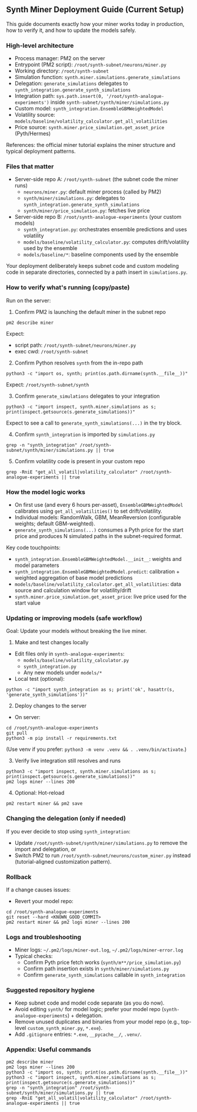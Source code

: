 ## Synth Miner Deployment Guide (Current Setup)

This guide documents exactly how your miner works today in production, how to verify it, and how to update the models safely.

### High-level architecture
- Process manager: PM2 on the server
- Entrypoint (PM2 script): `/root/synth-subnet/neurons/miner.py`
- Working directory: `/root/synth-subnet`
- Simulation function: `synth.miner.simulations.generate_simulations`
- Delegation: `generate_simulations` delegates to `synth_integration.generate_synth_simulations`
- Integration path: `sys.path.insert(0, '/root/synth-analogue-experiments')` inside `synth-subnet/synth/miner/simulations.py`
- Custom model: `synth_integration.EnsembleGBMWeightedModel`
- Volatility source: `models/baseline/volatility_calculator.get_all_volatilities`
- Price source: `synth.miner.price_simulation.get_asset_price` (Pyth/Hermes)

References: the official miner tutorial explains the miner structure and typical deployment patterns.

### Files that matter
- Server-side repo A: `/root/synth-subnet` (the subnet code the miner runs)
  - `neurons/miner.py`: default miner process (called by PM2)
  - `synth/miner/simulations.py`: delegates to `synth_integration.generate_synth_simulations`
  - `synth/miner/price_simulation.py`: fetches live price
- Server-side repo B: `/root/synth-analogue-experiments` (your custom models)
  - `synth_integration.py`: orchestrates ensemble predictions and uses volatility
  - `models/baseline/volatility_calculator.py`: computes drift/volatility used by the ensemble
  - `models/baseline/*`: baseline components used by the ensemble

Your deployment deliberately keeps subnet code and custom modeling code in separate directories, connected by a path insert in `simulations.py`.

### How to verify what's running (copy/paste)
Run on the server:

1) Confirm PM2 is launching the default miner in the subnet repo
```
pm2 describe miner
```
Expect:
- script path: `/root/synth-subnet/neurons/miner.py`
- exec cwd: `/root/synth-subnet`

2) Confirm Python resolves `synth` from the in-repo path
```
python3 -c "import os, synth; print(os.path.dirname(synth.__file__))"
```
Expect: `/root/synth-subnet/synth`

3) Confirm `generate_simulations` delegates to your integration
```
python3 -c "import inspect, synth.miner.simulations as s; print(inspect.getsource(s.generate_simulations))"
```
Expect to see a call to `generate_synth_simulations(...)` in the try block.

4) Confirm `synth_integration` is imported by `simulations.py`
```
grep -n "synth_integration" /root/synth-subnet/synth/miner/simulations.py || true
```

5) Confirm volatility code is present in your custom repo
```
grep -RniE "get_all_volatil|volatility_calculator" /root/synth-analogue-experiments || true
```

### How the model logic works
- On first use (and every 6 hours per-asset), `EnsembleGBMWeightedModel` calibrates using `get_all_volatilities()` to set drift/volatility.
- Individual models: RandomWalk, GBM, MeanReversion (configurable weights; default GBM-weighted).
- `generate_synth_simulations(...)` consumes a Pyth price for the start price and produces N simulated paths in the subnet-required format.

Key code touchpoints:
- `synth_integration.EnsembleGBMWeightedModel.__init__`: weights and model parameters
- `synth_integration.EnsembleGBMWeightedModel.predict`: calibration + weighted aggregation of base model predictions
- `models/baseline/volatility_calculator.get_all_volatilities`: data source and calculation window for volatility/drift
- `synth.miner.price_simulation.get_asset_price`: live price used for the start value

### Updating or improving models (safe workflow)
Goal: Update your models without breaking the live miner.

1) Make and test changes locally
- Edit files only in `synth-analogue-experiments`:
  - `models/baseline/volatility_calculator.py`
  - `synth_integration.py`
  - Any new models under `models/*`
- Local test (optional):
```
python -c "import synth_integration as s; print('ok', hasattr(s, 'generate_synth_simulations'))"
```

2) Deploy changes to the server
- On server:
```
cd /root/synth-analogue-experiments
git pull
python3 -m pip install -r requirements.txt
```
(Use venv if you prefer: `python3 -m venv .venv && . .venv/bin/activate`.)

3) Verify live integration still resolves and runs
```
python3 -c "import inspect, synth.miner.simulations as s; print(inspect.getsource(s.generate_simulations))"
pm2 logs miner --lines 200
```

4) Optional: Hot-reload
```
pm2 restart miner && pm2 save
```

### Changing the delegation (only if needed)
If you ever decide to stop using `synth_integration`:
- Update `/root/synth-subnet/synth/miner/simulations.py` to remove the import and delegation, or
- Switch PM2 to run `/root/synth-subnet/neurons/custom_miner.py` instead (tutorial-aligned customization pattern).

### Rollback
If a change causes issues:
- Revert your model repo:
```
cd /root/synth-analogue-experiments
git reset --hard <KNOWN_GOOD_COMMIT>
pm2 restart miner && pm2 logs miner --lines 200
```

### Logs and troubleshooting
- Miner logs: `~/.pm2/logs/miner-out.log`, `~/.pm2/logs/miner-error.log`
- Typical checks:
  - Confirm Pyth price fetch works (`synth/m**/price_simulation.py`)
  - Confirm path insertion exists in `synth/miner/simulations.py`
  - Confirm `generate_synth_simulations` callable in `synth_integration`

### Suggested repository hygiene
- Keep subnet code and model code separate (as you do now).
- Avoid editing `synth/` for model logic; prefer your model repo (`synth-analogue-experiments`) + delegation.
- Remove unused duplicates and binaries from your model repo (e.g., top-level `custom_synth_miner.py`, `*.exe`).
- Add `.gitignore` entries: `*.exe`, `__pycache__/`, `.venv/`.

### Appendix: Useful commands
```
pm2 describe miner
pm2 logs miner --lines 200
python3 -c "import os, synth; print(os.path.dirname(synth.__file__))"
python3 -c "import inspect, synth.miner.simulations as s; print(inspect.getsource(s.generate_simulations))"
grep -n "synth_integration" /root/synth-subnet/synth/miner/simulations.py || true
grep -RniE "get_all_volatil|volatility_calculator" /root/synth-analogue-experiments || true
```


